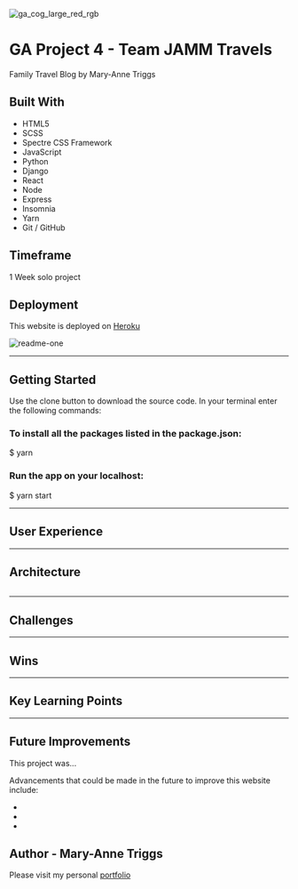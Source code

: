 ![ga_cog_large_red_rgb](https://cloud.githubusercontent.com/assets/40461/8183776/469f976e-1432-11e5-8199-6ac91363302b.png)

# GA Project 4 - Team JAMM Travels
Family Travel Blog by Mary-Anne Triggs

## Built With

* HTML5
* SCSS
* Spectre CSS Framework
* JavaScript
* Python
* Django
* React
* Node
* Express
* Insomnia
* Yarn
* Git / GitHub

## Timeframe

1 Week solo project

## Deployment

This website is deployed on [Heroku](https://team-jamm-travels.herokuapp.com)

![readme-one](images-and-blogs/images/homepage.gif)

---

## Getting Started

Use the clone button to download the source code. In your terminal enter the following commands:

### To install all the packages listed in the package.json:
$ yarn

### Run the app on your localhost:
$ yarn start

---

## User Experience

---

## Architecture

```js

```

---

## Challenges
---

## Wins
---

## Key Learning Points
---

## Future Improvements

This project was...

Advancements that could be made in the future to improve this website include:

- 
- 
- 

## Author - Mary-Anne Triggs

Please visit my personal [portfolio](www.maryannetriggs.com)
